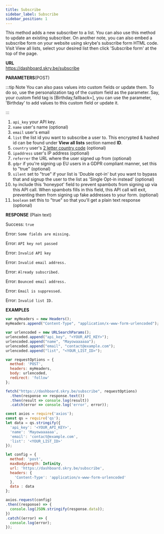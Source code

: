 ```yaml
---
title: Subscribe
sidebar_label: Subscribe
sidebar_position: 1
---
```


This method adds a new subscriber to a list. You can also use this method to update an existing subscriber. On another note, you can also embed a subscribe form on your website using skrybe's subscribe form HTML code. Visit View all lists, select your desired list then click 'Subscribe form' at the top of the page.

**URL**  
https://dashboard.skry.be/subscribe

**PARAMETERS**(POST)  

:::tip Note
You can also pass values into custom fields or update them. To do so, use the personalization tag of the custom field as the parameter. Say, your custom field tag is [Birthday,fallback=], you can use the parameter, 'Birthday' to add values to this custom field or update it.

:::

1. `api_key` your API key.
2. `name` user's name (optional)
3. `email` user's email
4. `list` the list id you want to subscribe a user to. This encrypted & hashed id can be found under **View all lists** section named **ID**.
5. `country` user's [2 letter country code](https://datahub.io/core/country-list#resource-data) (optional)
6. `ipaddress` user's IP address (optional)
7. `referrer` the URL where the user signed up from (optional)
8. `gdpr` if you're signing up EU users in a GDPR compliant manner, set this to "true" (optional)
9. `silent` set to "true" if your list is 'Double opt-in' but you want to bypass that and signup the user to the list as 'Single Opt-in instead' (optional)
10. `hp` include this 'honeypot' field to prevent spambots from signing up via this API call. When spambots fills in this field, this API call will exit, preventing them from signing up fake addresses to your form. (optional)
11. `boolean` set this to "true" so that you'll get a plain text response (optional) 

**RESPONSE** (Plain text) 

Success: `true`

Error: `Some fields are missing.`

Error: `API key not passed`

Error: `Invalid API key`

Error: `Invalid email address.`

Error: `Already subscribed.`

Error: `Bounced email address.`

Error: `Email is suppressed.`

Error: `Invalid list ID.`

**EXAMPLES**

```js title="Example request in JavaScript with fetch API"
var myHeaders = new Headers();
myHeaders.append("Content-Type", "application/x-www-form-urlencoded");

var urlencoded = new URLSearchParams();
urlencoded.append("api_key", "<YOUR_API_KEY>");
urlencoded.append("name", "Mayowaaaaaa");
urlencoded.append("email", "contact@example.com");
urlencoded.append("list", "<YOUR_LIST_ID>");

var requestOptions = {
  method: 'POST',
  headers: myHeaders,
  body: urlencoded,
  redirect: 'follow'
};

fetch("https://dashboard.skry.be/subscribe", requestOptions)
  .then(response => response.text())
  .then(result => console.log(result))
  .catch(error => console.log('error', error));

```

```js title="Example request in JavaScript with axios"
const axios = require('axios');
const qs = require('qs');
let data = qs.stringify({
  'api_key': '<YOUR_API_KEY>',
  'name': 'Mayowaaaaaa',
  'email': 'contact@example.com',
  'list': '<YOUR_LIST_ID>' 
});

let config = {
  method: 'post',
  maxBodyLength: Infinity,
  url: 'https://dashboard.skry.be/subscribe',
  headers: { 
    'Content-Type': 'application/x-www-form-urlencoded'
  },
  data : data
};

axios.request(config)
.then((response) => {
  console.log(JSON.stringify(response.data));
})
.catch((error) => {
  console.log(error);
});


```

